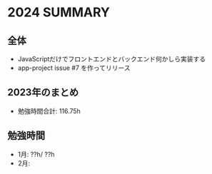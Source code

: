 # 2024 SUMMARY

## 全体
- JavaScriptだけでフロントエンドとバックエンド何かしら実装する
- app-project issue #7 を作ってリリース

## 2023年のまとめ
- 勉強時間合計: 116.75h

## 勉強時間
- 1月: ??h/ ??h 
- 2月:



